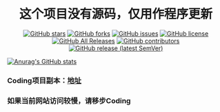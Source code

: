 <div align="center">
<h1 align="center">
这个项目没有源码，仅用作程序更新
</h1>

[![GitHub stars](https://img.shields.io/github/stars/lsdyl/redbull_sjzx?style=flat-square)](https://github.com/lsdyl/redbull_sjzx/stargazers)
[![GitHub forks](https://img.shields.io/github/forks/lsdyl/redbull_sjzx?style=flat-square)](https://github.com/lsdyl/redbull_sjzx/network)
[![GitHub issues](https://img.shields.io/github/issues/lsdyl/redbull_sjzx?style=flat-square)](https://github.com/lsdyl/redbull_sjzx/issues)
[![GitHub license](https://img.shields.io/github/license/lsdyl/redbull_sjzx?style=flat-square)](https://github.com/lsdyl/redbull_sjzx/blob/main/LICENSE)
[![GitHub All Releases](https://img.shields.io/github/downloads/lsdyl/redbull_sjzx/total?style=flat-square)](https://github.com/lsdyl/redbull_sjzx/releases)
[![GitHub contributors](https://img.shields.io/github/contributors/lsdyl/redbull_sjzx?style=flat-square)](https://github.com/lsdyl/redbull_sjzx/graphs/contributors)
[![GitHub release (latest SemVer)](https://img.shields.io/github/v/release/lsdyl/redbull_sjzx?style=flat-square)](https://github.com/lsdyl/redbull_sjzx/releases/tag/v1.1.5.0)

</div>

[![Anurag's GitHub stats](https://github-readme-stats.vercel.app/api?username=lsdyl&count_private=true&show_icons=true)](https://github.com/anuraghazra/github-readme-stats)

### Coding项目副本：[地址](https://lsdyl.coding.net/public/redbull_sjzx/redbull_sjzx/git)

###  如果当前网站访问较慢，请移步Coding
